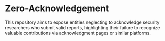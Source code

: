 # Zero-Acknowledgement
 This repository aims to expose entities neglecting to acknowledge security researchers who submit valid reports, highlighting their failure to recognize valuable contributions via acknowledgment pages or similar platforms.
